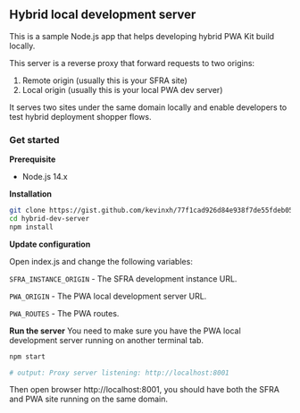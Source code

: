 ## Hybrid local development server

This is a sample Node.js app that helps developing hybrid PWA Kit build locally.

This server is a reverse proxy that forward requests to two origins:

1. Remote origin (usually this is your SFRA site)
2. Local origin (usually this is your local PWA dev server)

It serves two sites under the same domain locally and enable developers to test hybrid deployment shopper flows.

### Get started

**Prerequisite**
- Node.js 14.x

**Installation**
```sh
git clone https://gist.github.com/kevinxh/77f1cad926d84e938f7de55fdeb0535c hybrid-dev-server
cd hybrid-dev-server
npm install
```

**Update configuration**

Open index.js and change the following variables:

`SFRA_INSTANCE_ORIGIN` - The SFRA development instance URL.

`PWA_ORIGIN` - The PWA local development server URL.

`PWA_ROUTES` - The PWA routes.

**Run the server**
You need to make sure you have the PWA local development server running on another terminal tab.
```sh
npm start

# output: Proxy server listening: http://localhost:8001
```

Then open browser http://localhost:8001, you should have both the SFRA and PWA site running on the same domain.